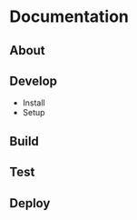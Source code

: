 Documentation
=============

About
-----

Develop
-------

- Install
- Setup

Build
-----

Test
----

Deploy
------